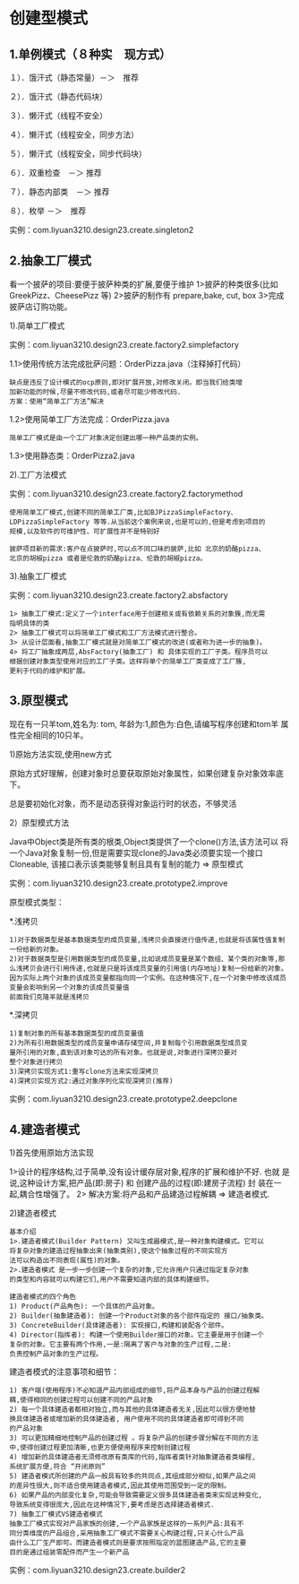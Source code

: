 # 创建型模式

## 1.单例模式（８种实　现方式）

１）．饿汗式（静态常量）－＞　推荐

２）．饿汗式（静态代码块）

３）．懒汗式（线程不安全）

４）．懒汗式（线程安全，同步方法）

５）．懒汗式（线程安全，同步代码块）

６）．双重检查　－＞	推荐

７）．静态内部类　－＞	推荐

８）．枚举	－＞　推荐

实例：com.liyuan3210.design23.create.singleton2

## 2.抽象工厂模式

看一个披萨的项目:要便于披萨种类的扩展,要便于维护
1>披萨的种类很多(比如 GreekPizz、CheesePizz 等)
2>披萨的制作有 prepare,bake, cut, box
3>完成披萨店订购功能。

1).简单工厂模式

实例：com.liyuan3210.design23.create.factory2.simplefactory

1.1>使用传统方法完成批萨问题：OrderPizza.java（注释掉打代码）

```
缺点是违反了设计模式的ocp原则,即对扩展开放,对修改关闭。即当我们给类增
加新功能的时候,尽量不修改代码,或者尽可能少修改代码.
方案：使用“简单工厂方法”解决
```

1.2>使用简单工厂方法完成：OrderPizza.java

```
简单工厂模式是由一个工厂对象决定创建出哪一种产品类的实例。
```

1.3>使用静态类：OrderPizza2.java



2).工厂方法模式

实例：com.liyuan3210.design23.create.factory2.factorymethod

```
使用简单工厂模式,创建不同的简单工厂类,比如BJPizzaSimpleFactory、
LDPizzaSimpleFactory 等等.从当前这个案例来说,也是可以的,但是考虑到项目的
规模,以及软件的可维护性、可扩展性并不是特别好

披萨项目新的需求:客户在点披萨时,可以点不同口味的披萨,比如 北京的奶酪pizza、
北京的胡椒pizza 或者是伦敦的奶酪pizza、伦敦的胡椒pizza。
```

3).抽象工厂模式

实例：com.liyuan3210.design23.create.factory2.absfactory

```
1> 抽象工厂模式:定义了一个interface用于创建相关或有依赖关系的对象簇,而无需
指明具体的类
2> 抽象工厂模式可以将简单工厂模式和工厂方法模式进行整合。
3> 从设计层面看,抽象工厂模式就是对简单工厂模式的改进(或者称为进一步的抽象)。
4> 将工厂抽象成两层,AbsFactory(抽象工厂) 和 具体实现的工厂子类。程序员可以
根据创建对象类型使用对应的工厂子类。这样将单个的简单工厂类变成了工厂簇,
更利于代码的维护和扩展。
```

## 3.原型模式

现在有一只羊tom,姓名为: tom, 年龄为:1,颜色为:白色,请编写程序创建和tom羊 属性完全相同的10只羊。

1)原始方法实现,使用new方式

原始方式好理解，创建对象时总要获取原始对象属性，如果创建复杂对象效率底下。

总是要初始化对象，而不是动态获得对象运行时的状态，不够灵活

2）原型模式方法

Java中Object类是所有类的根类,Object类提供了一个clone()方法,该方法可以
将一个Java对象复制一份,但是需要实现clone的Java类必须要实现一个接口Cloneable,
该接口表示该类能够复制且具有复制的能力 => 原型模式

实例：com.liyuan3210.design23.create.prototype2.improve

原型模式类型：

*.浅拷贝

```
1)对于数据类型是基本数据类型的成员变量,浅拷贝会直接进行值传递,也就是将该属性值复制一份给新的对象。
2)对于数据类型是引用数据类型的成员变量,比如说成员变量是某个数组、某个类的对象等,那么浅拷贝会进行引用传递,也就是只是将该成员变量的引用值(内存地址)复制一份给新的对象。因为实际上两个对象的该成员变量都指向同一个实例。在这种情况下,在一个对象中修改该成员变量会影响到另一个对象的该成员变量值
前面我们克隆羊就是浅拷贝
```

*.深拷贝

```
1)复制对象的所有基本数据类型的成员变量值
2)为所有引用数据类型的成员变量申请存储空间,并复制每个引用数据类型成员变
量所引用的对象,直到该对象可达的所有对象。也就是说,对象进行深拷贝要对
整个对象进行拷贝
3)深拷贝实现方式1:重写clone方法来实现深拷贝
4)深拷贝实现方式2:通过对象序列化实现深拷贝(推荐)
```

实例：com.liyuan3210.design23.create.prototype2.deepclone

## 4.建造者模式

1)首先使用原始方法实现

1>设计的程序结构,过于简单,没有设计缓存层对象,程序的扩展和维护不好. 也就
是说,这种设计方案,把产品(即:房子) 和 创建产品的过程(即:建房子流程) 封
装在一起,耦合性增强了。
2> 解决方案:将产品和产品建造过程解耦 => 建造者模式.

2)建造者模式

```
基本介绍
1>.建造者模式(Builder Pattern) 又叫生成器模式,是一种对象构建模式。它可以
将复杂对象的建造过程抽象出来(抽象类别),使这个抽象过程的不同实现方
法可以构造出不同表现(属性)的对象。
2>.建造者模式 是一步一步创建一个复杂的对象,它允许用户只通过指定复杂对象
的类型和内容就可以构建它们,用户不需要知道内部的具体构建细节。

建造者模式的四个角色
1) Product(产品角色): 一个具体的产品对象。
2) Builder(抽象建造者): 创建一个Product对象的各个部件指定的 接口/抽象类。
3) ConcreteBuilder(具体建造者): 实现接口,构建和装配各个部件。
4) Director(指挥者): 构建一个使用Builder接口的对象。它主要是用于创建一个
复杂的对象。它主要有两个作用,一是:隔离了客户与对象的生产过程,二是:
负责控制产品对象的生产过程。
```

建造者模式的注意事项和细节：

```
1) 客户端(使用程序)不必知道产品内部组成的细节,将产品本身与产品的创建过程解
耦,使得相同的创建过程可以创建不同的产品对象
2) 每一个具体建造者都相对独立,而与其他的具体建造者无关,因此可以很方便地替
换具体建造者或增加新的具体建造者, 用户使用不同的具体建造者即可得到不同
的产品对象
3) 可以更加精细地控制产品的创建过程 。将复杂产品的创建步骤分解在不同的方法
中,使得创建过程更加清晰,也更方便使用程序来控制创建过程
4) 增加新的具体建造者无须修改原有类库的代码,指挥者类针对抽象建造者类编程,
系统扩展方便,符合 “开闭原则”
5) 建造者模式所创建的产品一般具有较多的共同点,其组成部分相似,如果产品之间
的差异性很大,则不适合使用建造者模式,因此其使用范围受到一定的限制。
6) 如果产品的内部变化复杂,可能会导致需要定义很多具体建造者类来实现这种变化,
导致系统变得很庞大,因此在这种情况下,要考虑是否选择建造者模式.
7) 抽象工厂模式VS建造者模式
抽象工厂模式实现对产品家族的创建,一个产品家族是这样的一系列产品:具有不
同分类维度的产品组合,采用抽象工厂模式不需要关心构建过程,只关心什么产品
由什么工厂生产即可。而建造者模式则是要求按照指定的蓝图建造产品,它的主要
目的是通过组装零配件而产生一个新产品
```

实例：com.liyuan3210.design23.create.builder2